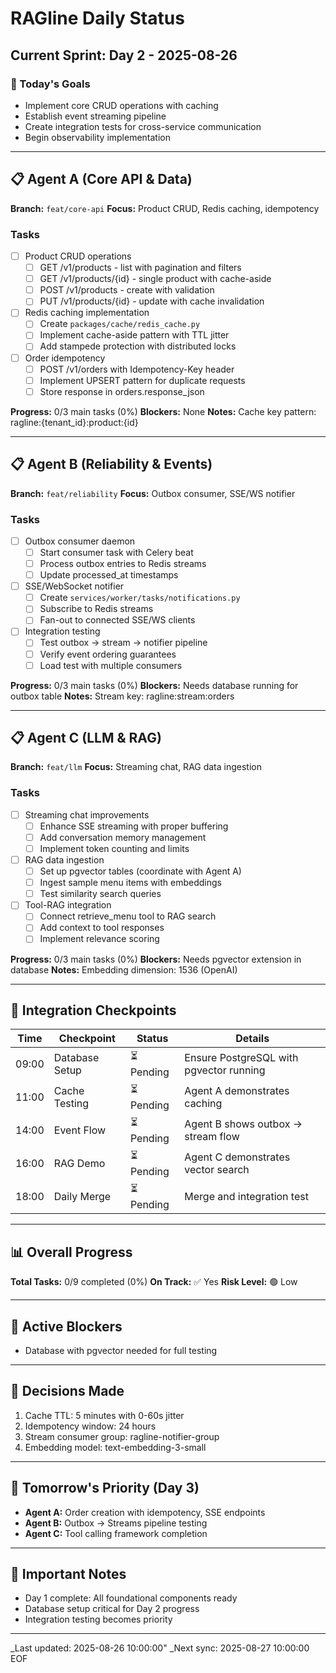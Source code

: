 # RAGline Daily Status

## Current Sprint: Day 2 - 2025-08-26

### 🎯 Today's Goals

- Implement core CRUD operations with caching
- Establish event streaming pipeline
- Create integration tests for cross-service communication
- Begin observability implementation

---

## 📋 Agent A (Core API & Data)

**Branch:** `feat/core-api`
**Focus:** Product CRUD, Redis caching, idempotency

### Tasks

- [ ] Product CRUD operations
  - [ ] GET /v1/products - list with pagination and filters
  - [ ] GET /v1/products/{id} - single product with cache-aside
  - [ ] POST /v1/products - create with validation
  - [ ] PUT /v1/products/{id} - update with cache invalidation
- [ ] Redis caching implementation
  - [ ] Create `packages/cache/redis_cache.py`
  - [ ] Implement cache-aside pattern with TTL jitter
  - [ ] Add stampede protection with distributed locks
- [ ] Order idempotency
  - [ ] POST /v1/orders with Idempotency-Key header
  - [ ] Implement UPSERT pattern for duplicate requests
  - [ ] Store response in orders.response_json

**Progress:** 0/3 main tasks (0%)
**Blockers:** None
**Notes:** Cache key pattern: ragline:{tenant_id}:product:{id}

---

## 📋 Agent B (Reliability & Events)

**Branch:** `feat/reliability`
**Focus:** Outbox consumer, SSE/WS notifier

### Tasks

- [ ] Outbox consumer daemon
  - [ ] Start consumer task with Celery beat
  - [ ] Process outbox entries to Redis streams
  - [ ] Update processed_at timestamps
- [ ] SSE/WebSocket notifier
  - [ ] Create `services/worker/tasks/notifications.py`
  - [ ] Subscribe to Redis streams
  - [ ] Fan-out to connected SSE/WS clients
- [ ] Integration testing
  - [ ] Test outbox → stream → notifier pipeline
  - [ ] Verify event ordering guarantees
  - [ ] Load test with multiple consumers

**Progress:** 0/3 main tasks (0%)
**Blockers:** Needs database running for outbox table
**Notes:** Stream key: ragline:stream:orders

---

## 📋 Agent C (LLM & RAG)

**Branch:** `feat/llm`
**Focus:** Streaming chat, RAG data ingestion

### Tasks

- [ ] Streaming chat improvements
  - [ ] Enhance SSE streaming with proper buffering
  - [ ] Add conversation memory management
  - [ ] Implement token counting and limits
- [ ] RAG data ingestion
  - [ ] Set up pgvector tables (coordinate with Agent A)
  - [ ] Ingest sample menu items with embeddings
  - [ ] Test similarity search queries
- [ ] Tool-RAG integration
  - [ ] Connect retrieve_menu tool to RAG search
  - [ ] Add context to tool responses
  - [ ] Implement relevance scoring

**Progress:** 0/3 main tasks (0%)
**Blockers:** Needs pgvector extension in database
**Notes:** Embedding dimension: 1536 (OpenAI)

---

## 🔄 Integration Checkpoints

| Time  | Checkpoint     | Status     | Details                                 |
| ----- | -------------- | ---------- | --------------------------------------- |
| 09:00 | Database Setup | ⏳ Pending | Ensure PostgreSQL with pgvector running |
| 11:00 | Cache Testing  | ⏳ Pending | Agent A demonstrates caching            |
| 14:00 | Event Flow     | ⏳ Pending | Agent B shows outbox → stream flow      |
| 16:00 | RAG Demo       | ⏳ Pending | Agent C demonstrates vector search      |
| 18:00 | Daily Merge    | ⏳ Pending | Merge and integration test              |

---

## 📊 Overall Progress

**Total Tasks:** 0/9 completed (0%)
**On Track:** ✅ Yes
**Risk Level:** 🟢 Low

---

## 🚧 Active Blockers

- Database with pgvector needed for full testing

---

## 📝 Decisions Made

1. Cache TTL: 5 minutes with 0-60s jitter
2. Idempotency window: 24 hours
3. Stream consumer group: ragline-notifier-group
4. Embedding model: text-embedding-3-small

---

## 🔮 Tomorrow's Priority (Day 3)

- **Agent A:** Order creation with idempotency, SSE endpoints
- **Agent B:** Outbox → Streams pipeline testing
- **Agent C:** Tool calling framework completion

---

## 📌 Important Notes

- Day 1 complete: All foundational components ready
- Database setup critical for Day 2 progress
- Integration testing becomes priority

---

\_Last updated: 2025-08-26 10:00:00"
\_Next sync: 2025-08-27 10:00:00
EOF
